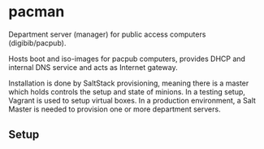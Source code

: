 pacman 
==========

Department server (manager) for public access computers (digibib/pacpub).

Hosts boot and iso-images for pacpub computers, provides DHCP and internal DNS service and acts as Internet gateway.

Installation is done by SaltStack provisioning, meaning there is a master which holds controls the setup and state of minions. In a testing setup, Vagrant is used to setup virtual boxes. In a production environment, a Salt Master is needed to provision one or more department servers.

## Setup
